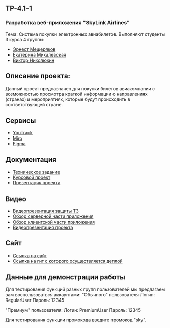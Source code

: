 ## TP-4.1-1
### Разработка веб-приложения "SkyLink Airlines"
Тема:  Система покупки электронных авиабилетов.
Выполняют студенты 3 курса 4 группы:
*   [Эрнест Мещеряков](https://github.com/ErronMeesh)
*   [Екатерина Михалевская](https://github.com/mikhalevskaya)
*   [Виктор Николюкин](https://github.com/nikolyukin28)
## Описание проекта:
Данный проект предназначен для покупки билетов авиакомпании с возможностью просмотра краткой информации о направлениях (странах) и мероприятиях, которые будут происходить в соответствующей стране.
## Сервисы
*	[YouTrack](https://csftickets.youtrack.cloud/agiles/141-2/current)
*	[Miro](https://miro.com/app/board/uXjVMei1diI=/?share_link_id=979339232749)
*	[Figma](https://www.figma.com/file/bekrxpcynVxZkDQQPqe1AC/Untitled?node-id=0%3A1&t=yazoRJCk2nWvnVm9-1)

## Документация
*	[Техническое задание](https://github.com/ErronMeesh/TP-4.1-1/blob/main/documentation/Tekhnicheskoe_zadanie.pdf)
*	[Курсовой проект](https://github.com/ErronMeesh/TP-4.1-1/blob/main/documentation/Kursovoy_proekt.pdf)
* [Презентация проекта](https://docs.google.com/presentation/d/1qRqRySYEr27jArMHJQJsnzR-BaIDAaB-/edit?usp=drive_link&ouid=106646677803705549711&rtpof=true&sd=true)

## Видео
* [Видеопрезентация защиты ТЗ](https://drive.google.com/file/d/1NBzXl_LQeGiRFN-EDbiD6ynB5uq0kxFE/view)
* [Обзор серверной части приложения](https://drive.google.com/file/d/1sMq69fiU4JSRixrDLzicgiYRmZ-53BsC/view?usp=drive_link)
* [Обзор клиентской части приложения](https://drive.google.com/drive/folders/1jZyPDKNeObwtjBFFNHRWF2BoGR_oy4_F?usp=sharing)
* [Видеопрезентация проекта](https://drive.google.com/file/d/1qHerAvMpDBNcvijUXq42joMdbmP1Qen1/view?usp=drive_link)

## Сайт
* [Ссылка на сайт](http://1613979-ci26482.twc1.net:8080/main)
* [Ссылка на гит с которого осуществляется деплой](https://github.com/ErronMeesh/TPspringHOST)

## Данные для демонстрации работы
Для тестирования функций разных групп пользователей мы предлагаем вам воспользоваться аккаунтами:
"Обычного" пользователя
Логин: RegularUser
Пароль: 12345

"Премиум" пользователя:
Логин: PremiumUser
Пароль: 12345

Для тестирования функции промокода введите промокод "sky".
